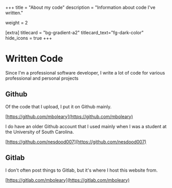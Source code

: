 +++
title = "About my code"
description = "Information about code I've written."

weight = 2

[extra]
titlecard = "bg-gradient-a2"
titlecard_text="fg-dark-color"
hide_icons = true
+++
  
# Written Code

Since I'm a professional software developer, I write a lot of code for various professional and personal projects

## Github

Of the code that I upload, I put it on Github mainly.

[https://github.com/mboleary](https://github.com/mboleary)

I do have an older Github account that I used mainly when I was a student at the University of South Carolina.

[https://github.com/nesdood007](https://github.com/nesdood007)

## Gitlab

I don't often post things to Gitlab, but it's where I host this website from.

[https://gitlab.com/mboleary](https://gitlab.com/mboleary)